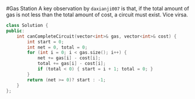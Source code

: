 #Gas Station
A key observation by `daxianji007` is that, if the total amount of gas is not less than the total amount of cost, a circuit must exist. Vice virsa.
```C++
class Solution {
public:
    int canCompleteCircuit(vector<int>& gas, vector<int>& cost) {
        int start = 0;
        int net = 0, total = 0;
        for (int i = 0; i < gas.size(); i++) {
            net += gas[i] - cost[i];
            total += gas[i] - cost[i];
            if (total < 0) { start = i + 1; total = 0; }
        }
        return (net >= 0)? start : -1;
    }
};
```
